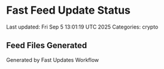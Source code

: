 # Fast Feed Update Status
Last updated: Fri Sep  5 13:01:19 UTC 2025
Categories: crypto

## Feed Files Generated

Generated by Fast Updates Workflow
